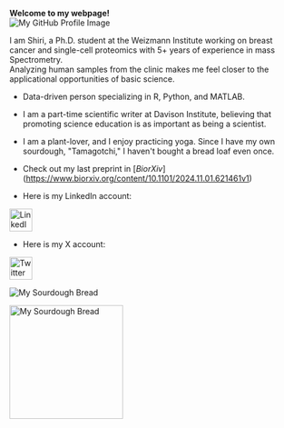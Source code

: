 **Welcome to my webpage!** <br>
![My GitHub Profile Image](https://github.com/shirikara.png)

I am Shiri, a Ph.D. student at the Weizmann Institute working on breast cancer and single-cell proteomics with 5+ years of experience in mass Spectrometry.<br> 
Analyzing human samples from the clinic makes me feel closer to the applicational opportunities of basic science.<br> 
- Data-driven person specializing in R, Python, and MATLAB.<br> 
- I am a part-time scientific writer at Davison Institute, believing that promoting science education is as important as being a scientist.<br> 
- I am a plant-lover, and I enjoy practicing yoga. Since I have my own sourdough, "Tamagotchi," I haven't bought a bread loaf even once.<br> 

- Check out my last preprint in [_BiorXiv_]<br>(https://www.biorxiv.org/content/10.1101/2024.11.01.621461v1)

- Here is my LinkedIn account:<br>
<a href="https://www.linkedin.com/in/shiri-karagach-73b381138/" target="_blank">
    <img src="https://github.com/user-attachments/assets/6d8a0342-dbf6-4261-9ab9-8f4222535718" alt="LinkedIn Logo" width="40">
</a>

- Here is my X account: <br>

<a href="https://twitter.com/SKaragach" target="_blank">
    <img src="https://img.freepik.com/free-vector/new-twitter-logo-x-icon-black-background_1017-45427.jpg?t=st=1730800278~exp=1730803878~hmac=5448a6040160db7e9baca77a228b669ebc855fd20239ae9fa911f7af86f516e2&w=996" alt="Twitter Logo" width="40">
</a>

![My Sourdough Bread]([https://github.com/shirikara.png](https://github.com/Shirikara/shirikara.github.io/blob/main/IMG_20230601_082702.jpg))

<img src="https://github.com/Shirikara/shirikara.github.io/raw/main/IMG_20230601_082702.jpg" alt="My Sourdough Bread" width="200">
